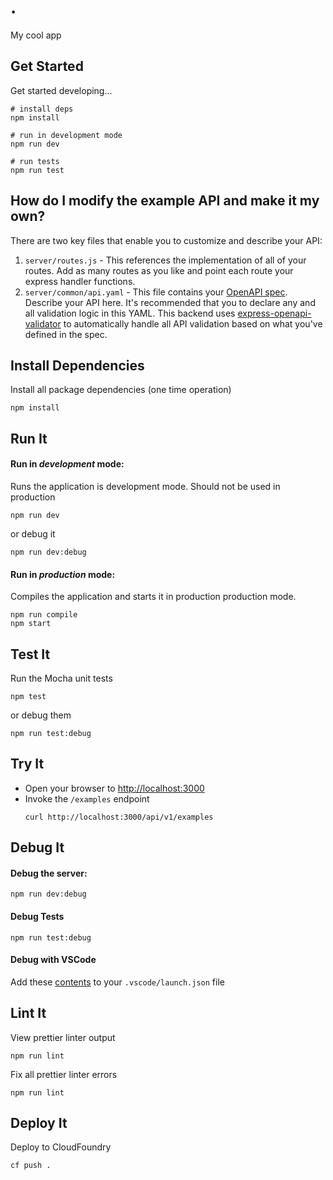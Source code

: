 # .

My cool app

## Get Started

Get started developing...

```shell
# install deps
npm install

# run in development mode
npm run dev

# run tests
npm run test
```

## How do I modify the example API and make it my own?

There are two key files that enable you to customize and describe your API:
1. `server/routes.js` - This references the implementation of all of your routes. Add as many routes as you like and point each route your express handler functions.
2. `server/common/api.yaml` - This file contains your [OpenAPI spec](https://swagger.io/specification/). Describe your API here. It's recommended that you to declare any and all validation logic in this YAML. This backend uses [express-openapi-validator](https://github.com/cdimascio/express-openapi-validator) to automatically handle all API validation based on what you've defined in the spec.

## Install Dependencies

Install all package dependencies (one time operation)

```shell
npm install
```

## Run It
#### Run in *development* mode:
Runs the application is development mode. Should not be used in production

```shell
npm run dev
```

or debug it

```shell
npm run dev:debug
```

#### Run in *production* mode:

Compiles the application and starts it in production production mode.

```shell
npm run compile
npm start
```

## Test It

Run the Mocha unit tests

```shell
npm test
```

or debug them

```shell
npm run test:debug
```

## Try It
* Open your browser to [http://localhost:3000](http://localhost:3000)
* Invoke the `/examples` endpoint 
  ```shell
  curl http://localhost:3000/api/v1/examples
  ```


## Debug It

#### Debug the server:

```
npm run dev:debug
```

#### Debug Tests

```
npm run test:debug
```

#### Debug with VSCode

Add these [contents](https://github.com/cdimascio/express-openapi-validator/blob/master/example/app/.vscode/launch.json) to your `.vscode/launch.json` file
## Lint It

View prettier linter output

```
npm run lint
```

Fix all prettier linter errors

```
npm run lint
```

## Deploy It

Deploy to CloudFoundry

```shell
cf push .
```


   
